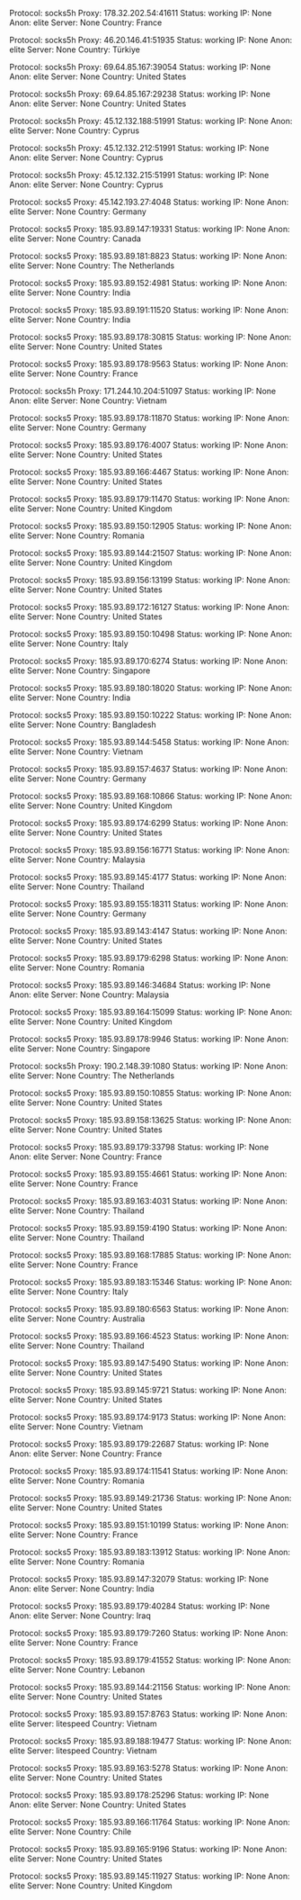Protocol: socks5h
Proxy: 178.32.202.54:41611
Status: working
IP: None
Anon: elite
Server: None
Country: France

Protocol: socks5h
Proxy: 46.20.146.41:51935
Status: working
IP: None
Anon: elite
Server: None
Country: Türkiye

Protocol: socks5h
Proxy: 69.64.85.167:39054
Status: working
IP: None
Anon: elite
Server: None
Country: United States

Protocol: socks5h
Proxy: 69.64.85.167:29238
Status: working
IP: None
Anon: elite
Server: None
Country: United States

Protocol: socks5h
Proxy: 45.12.132.188:51991
Status: working
IP: None
Anon: elite
Server: None
Country: Cyprus

Protocol: socks5h
Proxy: 45.12.132.212:51991
Status: working
IP: None
Anon: elite
Server: None
Country: Cyprus

Protocol: socks5h
Proxy: 45.12.132.215:51991
Status: working
IP: None
Anon: elite
Server: None
Country: Cyprus

Protocol: socks5
Proxy: 45.142.193.27:4048
Status: working
IP: None
Anon: elite
Server: None
Country: Germany

Protocol: socks5
Proxy: 185.93.89.147:19331
Status: working
IP: None
Anon: elite
Server: None
Country: Canada

Protocol: socks5
Proxy: 185.93.89.181:8823
Status: working
IP: None
Anon: elite
Server: None
Country: The Netherlands

Protocol: socks5
Proxy: 185.93.89.152:4981
Status: working
IP: None
Anon: elite
Server: None
Country: India

Protocol: socks5
Proxy: 185.93.89.191:11520
Status: working
IP: None
Anon: elite
Server: None
Country: India

Protocol: socks5
Proxy: 185.93.89.178:30815
Status: working
IP: None
Anon: elite
Server: None
Country: United States

Protocol: socks5
Proxy: 185.93.89.178:9563
Status: working
IP: None
Anon: elite
Server: None
Country: France

Protocol: socks5h
Proxy: 171.244.10.204:51097
Status: working
IP: None
Anon: elite
Server: None
Country: Vietnam

Protocol: socks5
Proxy: 185.93.89.178:11870
Status: working
IP: None
Anon: elite
Server: None
Country: Germany

Protocol: socks5
Proxy: 185.93.89.176:4007
Status: working
IP: None
Anon: elite
Server: None
Country: United States

Protocol: socks5
Proxy: 185.93.89.166:4467
Status: working
IP: None
Anon: elite
Server: None
Country: United States

Protocol: socks5
Proxy: 185.93.89.179:11470
Status: working
IP: None
Anon: elite
Server: None
Country: United Kingdom

Protocol: socks5
Proxy: 185.93.89.150:12905
Status: working
IP: None
Anon: elite
Server: None
Country: Romania

Protocol: socks5
Proxy: 185.93.89.144:21507
Status: working
IP: None
Anon: elite
Server: None
Country: United Kingdom

Protocol: socks5
Proxy: 185.93.89.156:13199
Status: working
IP: None
Anon: elite
Server: None
Country: United States

Protocol: socks5
Proxy: 185.93.89.172:16127
Status: working
IP: None
Anon: elite
Server: None
Country: United States

Protocol: socks5
Proxy: 185.93.89.150:10498
Status: working
IP: None
Anon: elite
Server: None
Country: Italy

Protocol: socks5
Proxy: 185.93.89.170:6274
Status: working
IP: None
Anon: elite
Server: None
Country: Singapore

Protocol: socks5
Proxy: 185.93.89.180:18020
Status: working
IP: None
Anon: elite
Server: None
Country: India

Protocol: socks5
Proxy: 185.93.89.150:10222
Status: working
IP: None
Anon: elite
Server: None
Country: Bangladesh

Protocol: socks5
Proxy: 185.93.89.144:5458
Status: working
IP: None
Anon: elite
Server: None
Country: Vietnam

Protocol: socks5
Proxy: 185.93.89.157:4637
Status: working
IP: None
Anon: elite
Server: None
Country: Germany

Protocol: socks5
Proxy: 185.93.89.168:10866
Status: working
IP: None
Anon: elite
Server: None
Country: United Kingdom

Protocol: socks5
Proxy: 185.93.89.174:6299
Status: working
IP: None
Anon: elite
Server: None
Country: United States

Protocol: socks5
Proxy: 185.93.89.156:16771
Status: working
IP: None
Anon: elite
Server: None
Country: Malaysia

Protocol: socks5
Proxy: 185.93.89.145:4177
Status: working
IP: None
Anon: elite
Server: None
Country: Thailand

Protocol: socks5
Proxy: 185.93.89.155:18311
Status: working
IP: None
Anon: elite
Server: None
Country: Germany

Protocol: socks5
Proxy: 185.93.89.143:4147
Status: working
IP: None
Anon: elite
Server: None
Country: United States

Protocol: socks5
Proxy: 185.93.89.179:6298
Status: working
IP: None
Anon: elite
Server: None
Country: Romania

Protocol: socks5
Proxy: 185.93.89.146:34684
Status: working
IP: None
Anon: elite
Server: None
Country: Malaysia

Protocol: socks5
Proxy: 185.93.89.164:15099
Status: working
IP: None
Anon: elite
Server: None
Country: United Kingdom

Protocol: socks5
Proxy: 185.93.89.178:9946
Status: working
IP: None
Anon: elite
Server: None
Country: Singapore

Protocol: socks5h
Proxy: 190.2.148.39:1080
Status: working
IP: None
Anon: elite
Server: None
Country: The Netherlands

Protocol: socks5
Proxy: 185.93.89.150:10855
Status: working
IP: None
Anon: elite
Server: None
Country: United States

Protocol: socks5
Proxy: 185.93.89.158:13625
Status: working
IP: None
Anon: elite
Server: None
Country: United States

Protocol: socks5
Proxy: 185.93.89.179:33798
Status: working
IP: None
Anon: elite
Server: None
Country: France

Protocol: socks5
Proxy: 185.93.89.155:4661
Status: working
IP: None
Anon: elite
Server: None
Country: France

Protocol: socks5
Proxy: 185.93.89.163:4031
Status: working
IP: None
Anon: elite
Server: None
Country: Thailand

Protocol: socks5
Proxy: 185.93.89.159:4190
Status: working
IP: None
Anon: elite
Server: None
Country: Thailand

Protocol: socks5
Proxy: 185.93.89.168:17885
Status: working
IP: None
Anon: elite
Server: None
Country: France

Protocol: socks5
Proxy: 185.93.89.183:15346
Status: working
IP: None
Anon: elite
Server: None
Country: Italy

Protocol: socks5
Proxy: 185.93.89.180:6563
Status: working
IP: None
Anon: elite
Server: None
Country: Australia

Protocol: socks5
Proxy: 185.93.89.166:4523
Status: working
IP: None
Anon: elite
Server: None
Country: Thailand

Protocol: socks5
Proxy: 185.93.89.147:5490
Status: working
IP: None
Anon: elite
Server: None
Country: United States

Protocol: socks5
Proxy: 185.93.89.145:9721
Status: working
IP: None
Anon: elite
Server: None
Country: United States

Protocol: socks5
Proxy: 185.93.89.174:9173
Status: working
IP: None
Anon: elite
Server: None
Country: Vietnam

Protocol: socks5
Proxy: 185.93.89.179:22687
Status: working
IP: None
Anon: elite
Server: None
Country: France

Protocol: socks5
Proxy: 185.93.89.174:11541
Status: working
IP: None
Anon: elite
Server: None
Country: Romania

Protocol: socks5
Proxy: 185.93.89.149:21736
Status: working
IP: None
Anon: elite
Server: None
Country: United States

Protocol: socks5
Proxy: 185.93.89.151:10199
Status: working
IP: None
Anon: elite
Server: None
Country: France

Protocol: socks5
Proxy: 185.93.89.183:13912
Status: working
IP: None
Anon: elite
Server: None
Country: Romania

Protocol: socks5
Proxy: 185.93.89.147:32079
Status: working
IP: None
Anon: elite
Server: None
Country: India

Protocol: socks5
Proxy: 185.93.89.179:40284
Status: working
IP: None
Anon: elite
Server: None
Country: Iraq

Protocol: socks5
Proxy: 185.93.89.179:7260
Status: working
IP: None
Anon: elite
Server: None
Country: France

Protocol: socks5
Proxy: 185.93.89.179:41552
Status: working
IP: None
Anon: elite
Server: None
Country: Lebanon

Protocol: socks5
Proxy: 185.93.89.144:21156
Status: working
IP: None
Anon: elite
Server: None
Country: United States

Protocol: socks5
Proxy: 185.93.89.157:8763
Status: working
IP: None
Anon: elite
Server: litespeed
Country: Vietnam

Protocol: socks5
Proxy: 185.93.89.188:19477
Status: working
IP: None
Anon: elite
Server: litespeed
Country: Vietnam

Protocol: socks5
Proxy: 185.93.89.163:5278
Status: working
IP: None
Anon: elite
Server: None
Country: United States

Protocol: socks5
Proxy: 185.93.89.178:25296
Status: working
IP: None
Anon: elite
Server: None
Country: United States

Protocol: socks5
Proxy: 185.93.89.166:11764
Status: working
IP: None
Anon: elite
Server: None
Country: Chile

Protocol: socks5
Proxy: 185.93.89.165:9196
Status: working
IP: None
Anon: elite
Server: None
Country: United States

Protocol: socks5
Proxy: 185.93.89.145:11927
Status: working
IP: None
Anon: elite
Server: None
Country: United Kingdom

